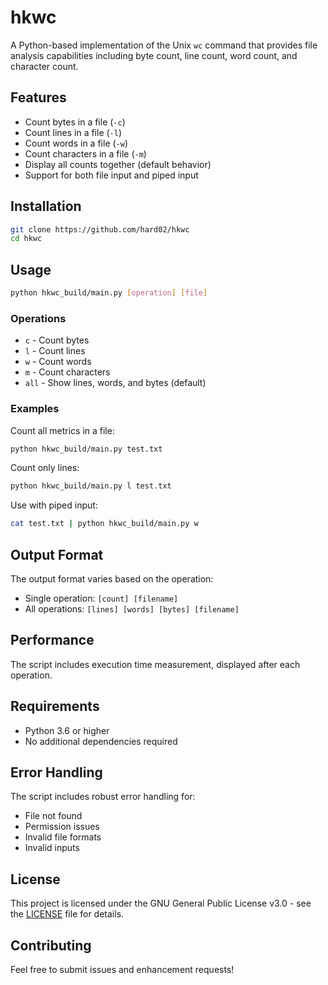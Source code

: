 # hkwc

A Python-based implementation of the Unix `wc` command that provides file analysis capabilities including byte count, line count, word count, and character count.

## Features

- Count bytes in a file (`-c`)
- Count lines in a file (`-l`)
- Count words in a file (`-w`)
- Count characters in a file (`-m`)
- Display all counts together (default behavior)
- Support for both file input and piped input

## Installation

```bash
git clone https://github.com/hard02/hkwc
cd hkwc
```

## Usage

```bash
python hkwc_build/main.py [operation] [file]
```

### Operations

- `c` - Count bytes
- `l` - Count lines
- `w` - Count words
- `m` - Count characters
- `all` - Show lines, words, and bytes (default)

### Examples

Count all metrics in a file:
```bash
python hkwc_build/main.py test.txt
```

Count only lines:
```bash
python hkwc_build/main.py l test.txt
```

Use with piped input:
```bash
cat test.txt | python hkwc_build/main.py w
```

## Output Format

The output format varies based on the operation:

- Single operation: `[count] [filename]`
- All operations: `[lines] [words] [bytes] [filename]`

## Performance

The script includes execution time measurement, displayed after each operation.

## Requirements

- Python 3.6 or higher
- No additional dependencies required

## Error Handling

The script includes robust error handling for:
- File not found
- Permission issues
- Invalid file formats
- Invalid inputs

## License

This project is licensed under the GNU General Public License v3.0 - see the [LICENSE](LICENSE) file for details.

## Contributing

Feel free to submit issues and enhancement requests!
